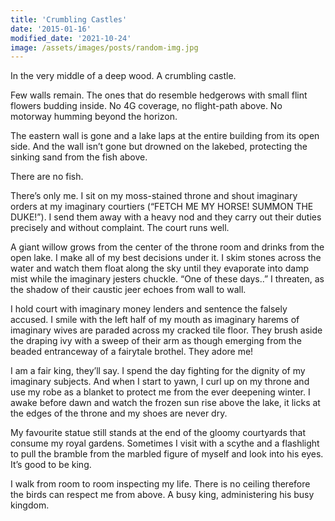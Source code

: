```yaml
---
title: 'Crumbling Castles'
date: '2015-01-16'
modified_date: '2021-10-24'
image: /assets/images/posts/random-img.jpg
---
```


In the very middle of a deep wood. A crumbling castle.

Few walls remain. The ones that do resemble hedgerows with small flint flowers budding inside. No 4G coverage, no flight-path above. No motorway humming beyond the horizon.

The eastern wall is gone and a lake laps at the entire building from its open side. And the wall isn’t gone but drowned on the lakebed, protecting the sinking sand from the fish above.

There are no fish.

There’s only me. I sit on my moss-stained throne and shout imaginary orders at my imaginary courtiers (“FETCH ME MY HORSE! SUMMON THE DUKE!”). I send them away with a heavy nod and they carry out their duties precisely and without complaint. The court runs well.

A giant willow grows from the center of the throne room and drinks from the open lake. I make all of my best decisions under it. I skim stones across the water and watch them float along the sky until they evaporate into damp mist while the imaginary jesters chuckle. “One of these days..” I threaten, as the shadow of their caustic jeer echoes from wall to wall.

I hold court with imaginary money lenders and sentence the falsely accused. I smile with the left half of my mouth as imaginary harems of imaginary wives are paraded across my cracked tile floor. They brush aside the draping ivy with a sweep of their arm as though emerging from the beaded entranceway of a fairytale brothel. They adore me!

I am a fair king, they’ll say. I spend the day fighting for the dignity of my imaginary subjects. And when I start to yawn, I curl up on my throne and use my robe as a blanket to protect me from the ever deepening winter. I awake before dawn and watch the frozen sun rise above the lake, it licks at the edges of the throne and my shoes are never dry.

My favourite statue still stands at the end of the gloomy courtyards that consume my royal gardens. Sometimes I visit with a scythe and a flashlight to pull the bramble from the marbled figure of myself and look into his eyes. It’s good to be king.

I walk from room to room inspecting my life. There is no ceiling therefore the birds can respect me from above. A busy king, administering his busy kingdom.